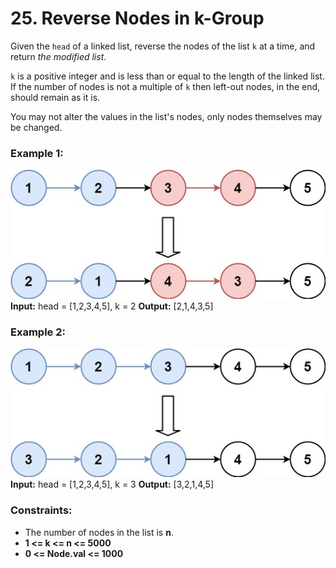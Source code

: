 # 25. Reverse Nodes in k-Group

Given the `head` of a linked list, reverse the nodes of the list `k` at a time, and return *the modified list*.

`k` is a positive integer and is less than or equal to the length of the linked list. If the number of nodes is not a multiple of `k` then left-out nodes, in the end, should remain as it is.

You may not alter the values in the list's nodes, only nodes themselves may be changed.


### Example 1:
![](images/reverse_ex1.jpg)
**Input:** head = [1,2,3,4,5], k = 2
**Output:** [2,1,4,3,5]

### Example 2:
![](images/reverse_ex2.jpg)
**Input:** head = [1,2,3,4,5], k = 3
**Output:** [3,2,1,4,5]
 

### Constraints:
- The number of nodes in the list is **n**.
- **1 <= k <= n <= 5000**
- **0 <= Node.val <= 1000**
